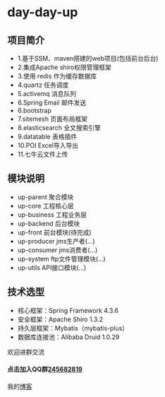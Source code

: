 # day-day-up
## 项目简介
- 1.基于SSM、maven搭建的web项目(包括前台后台)
- 2.集成Apache shiro权限管理框架 
- 3.使用 redis 作为缓存数据库
- 4.quartz    任务调度
- 5.activemq 消息队列
- 6.Spring Email 邮件发送
- 6.bootstrap 
- 7.sitemesh  页面布局框架
- 8.elasticsearch 全文搜索引擎
- 9.datatable  表格插件
- 10.POI Excel导入导出
- 11.七牛云文件上传


## 模块说明
- up-parent         聚合模块
- up-core           工程核心层
- up-business       工程业务层
- up-backend        后台模块
- up-front       前台模块(待完成)
- up-producer    jms生产者(...)
- up-consumer    jms消费者(...)
- up-system      ftp文件管理模块(...)
- up-utils       API接口模块(...)

## 技术选型
- 核心框架：Spring Framework 4.3.6
- 安全框架：Apache Shiro 1.3.2
- 持久层框架：Mybatis（mybatis-plus）
- 数据库连接池：Alibaba Druid 1.0.29

欢迎进群交流
#### 点击加入QQ群[245682819](https://jq.qq.com/?_wv=1027&k=47ErLEy)

我的[博客](https://youbatis.github.io/)


 